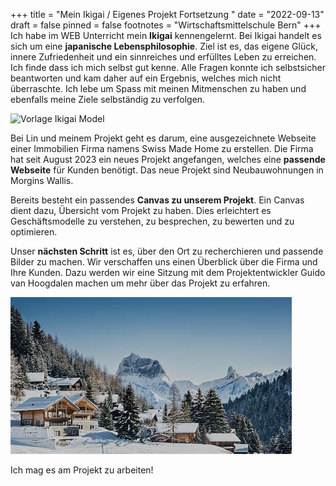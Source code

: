 +++
title = "Mein Ikigai / Eigenes Projekt Fortsetzung "
date = "2022-09-13"
draft = false
pinned = false
footnotes = "W﻿irtschaftsmittelschule Bern"
+++
I﻿ch habe im WEB Unterricht mein **Ikigai** kennengelernt. Bei Ikigai handelt es sich um eine **japanische Lebensphilosophie**. Ziel ist es, das eigene Glück, innere Zufriedenheit und ein sinnreiches und erfülltes Leben zu erreichen. Ich finde dass ich mich selbst gut kenne. Alle Fragen konnte ich selbstsicher beantworten und kam daher auf ein Ergebnis, welches mich nicht überraschte. Ich lebe um Spass mit meinen Mitmenschen zu haben und ebenfalls meine Ziele selbständig zu verfolgen. 

![](https://th.bing.com/th/id/OIP.8kzf7FjK7fsXdynKCXkn7wHaHa?w=192&h=192&c=7&r=0&o=5&dpr=1.5&pid=1.7 "Vorlage Ikigai Model")

Bei Lin und meinem Projekt geht es darum, eine ausgezeichnete Webseite einer Immobilien Firma namens Swiss Made Home zu erstellen. Die Firma hat seit August 2023 ein neues Projekt angefangen, welches eine **passende Webseite** für Kunden benötigt. Das neue Projekt sind Neubauwohnungen in Morgins Wallis.

B﻿ereits besteht ein passendes **Canvas zu unserem Projekt**. Ein Canvas dient dazu, Übersicht vom Projekt zu haben. Dies erleichtert es Geschäftsmodelle zu verstehen, zu besprechen, zu bewerten und zu optimieren.

Unser **nächsten Schritt** ist es, über den Ort zu recherchieren und passende Bilder zu machen. Wir verschaffen uns einen Überblick über die Firma und Ihre Kunden. Dazu werden wir eine Sitzung mit dem Projektentwickler Guido van Hoogdalen machen um mehr über das Projekt zu erfahren.

![](download.jpg "Morgins im Winter")

I﻿ch mag es am Projekt zu arbeiten!